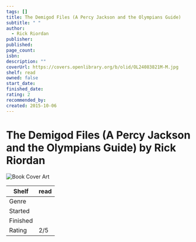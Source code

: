 ```yaml
---
tags: []
title: The Demigod Files (A Percy Jackson and the Olympians Guide)
subtitle: " "
author:
  - Rick Riordan
publisher: 
published: 
page_count: 
isbn: 
description: ""
coverUrl: https://covers.openlibrary.org/b/olid/OL24083821M-M.jpg
shelf: read
owned: false
start_date: 
finished_date: 
rating: 2
recommended_by: 
created: 2015-10-06
---
```


# The Demigod Files (A Percy Jackson and the Olympians Guide) by Rick Riordan

![Book Cover Art](https://covers.openlibrary.org/b/olid/OL24083821M-M.jpg)

| Shelf | read |
| --- | --- |
| Genre |  |
| Started |  |
| Finished |  |
| Rating | 2/5 |

